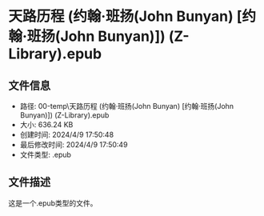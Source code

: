 ﻿# 天路历程 (约翰·班扬(John Bunyan) [约翰·班扬(John Bunyan)]) (Z-Library).epub

## 文件信息
- 路径: 00-temp\天路历程 (约翰·班扬(John Bunyan) [约翰·班扬(John Bunyan)]) (Z-Library).epub
- 大小: 636.24 KB
- 创建时间: 2024/4/9 17:50:48
- 最后修改时间: 2024/4/9 17:50:49
- 文件类型: .epub

## 文件描述
这是一个.epub类型的文件。

